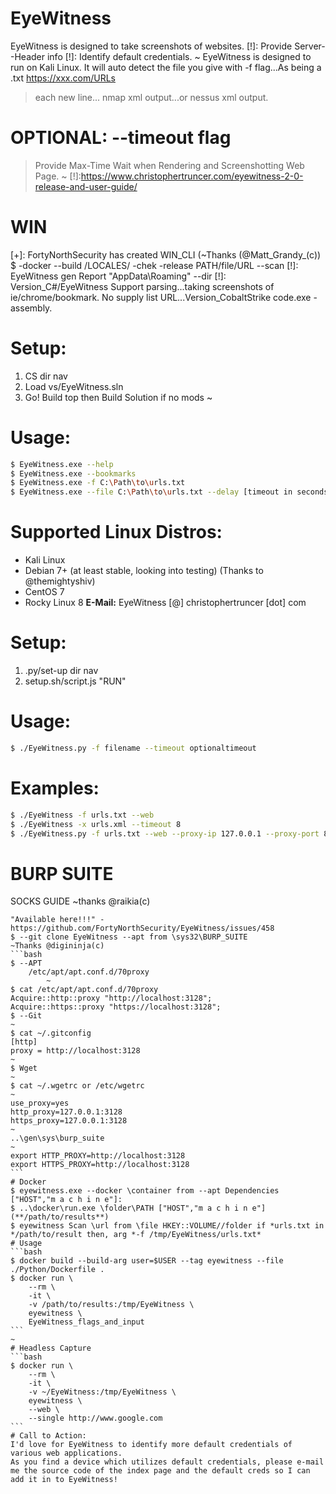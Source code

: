 EyeWitness
===
EyeWitness is designed to take screenshots of websites. 
[!]: Provide Server--Header info
[!]: Identify default credentials.
~
EyeWitness is designed to run on Kali Linux. 
It will auto detect the file you give with -f flag...As being a .txt https://xxx.com/URLs 
>each new line...
>nmap xml output...or nessus xml output. 
# OPTIONAL: --timeout flag 
>Provide Max-Time Wait when Rendering and Screenshotting Web Page.
~
[!]:https://www.christophertruncer.com/eyewitness-2-0-release-and-user-guide/
# WIN
[+]: FortyNorthSecurity has created WIN_CLI (~Thanks (@Matt_Grandy_(c))
$ -docker --build /LOCALES/ -chek -release PATH/file/URL --scan
[!]: EyeWitness gen Report "AppData\Roaming" --dir 
[!]: Version_C#/EyeWitness Support parsing...taking screenshots of ie/chrome/bookmark. No supply list URL...Version_CobaltStrike code.exe -assembly.
# Setup:
1. CS dir nav
2. Load vs/EyeWitness.sln 
3. Go! Build top then Build Solution if no mods
~
# Usage:
```bash
$ EyeWitness.exe --help
$ EyeWitness.exe --bookmarks
$ EyeWitness.exe -f C:\Path\to\urls.txt
$ EyeWitness.exe --file C:\Path\to\urls.txt --delay [timeout in seconds] --compress
```
# Supported Linux Distros:
* Kali Linux
* Debian 7+ (at least stable, looking into testing) (Thanks to @themightyshiv)
* CentOS 7
* Rocky Linux 8
**E-Mail:** EyeWitness [@] christophertruncer [dot] com
# Setup:
1. .py/set-up dir nav
2. setup.sh/script.js "RUN"
# Usage:
```bash
$ ./EyeWitness.py -f filename --timeout optionaltimeout
```
# Examples:
```bash
$ ./EyeWitness -f urls.txt --web
$ ./EyeWitness -x urls.xml --timeout 8 
$ ./EyeWitness.py -f urls.txt --web --proxy-ip 127.0.0.1 --proxy-port 8080 --proxy-type socks5 --timeout 120
```
# BURP SUITE
SOCKS GUIDE ~thanks @raikia(c)
~~~
"Available here!!!" - https://github.com/FortyNorthSecurity/EyeWitness/issues/458
$ --git clone EyeWitness --apt from \sys32\BURP_SUITE 
~Thanks @digininja(c)
```bash
$ --APT
    /etc/apt/apt.conf.d/70proxy
        ~
$ cat /etc/apt/apt.conf.d/70proxy
Acquire::http::proxy "http://localhost:3128";
Acquire::https::proxy "https://localhost:3128";
$ --Git
~
$ cat ~/.gitconfig
[http]
proxy = http://localhost:3128
~
$ Wget
~
$ cat ~/.wgetrc or /etc/wgetrc
~
use_proxy=yes
http_proxy=127.0.0.1:3128
https_proxy=127.0.0.1:3128
~
..\gen\sys\burp_suite
~
export HTTP_PROXY=http://localhost:3128
export HTTPS_PROXY=http://localhost:3128
```
# Docker
$ eyewitness.exe --docker \container from --apt Dependencies ["HOST","m a c h i n e"]:
$ ..\docker\run.exe \folder\PATH ["HOST","m a c h i n e"]
(**/path/to/results**)  
$ eyewitness Scan \url from \file HKEY::VOLUME//folder if *urls.txt in */path/to/result then, arg *-f /tmp/EyeWitness/urls.txt*
# Usage
```bash
$ docker build --build-arg user=$USER --tag eyewitness --file ./Python/Dockerfile .
$ docker run \
    --rm \
    -it \
    -v /path/to/results:/tmp/EyeWitness \
    eyewitness \
    EyeWitness_flags_and_input
```
~
# Headless Capture
```bash
$ docker run \
    --rm \
    -it \
    -v ~/EyeWitness:/tmp/EyeWitness \
    eyewitness \
    --web \
    --single http://www.google.com
```
# Call to Action:
I'd love for EyeWitness to identify more default credentials of various web applications.  
As you find a device which utilizes default credentials, please e-mail me the source code of the index page and the default creds so I can add it in to EyeWitness!
